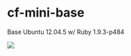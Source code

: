 # cf-mini-base
Base Ubuntu 12.04.5 w/ Ruby 1.9.3-p484

[![](https://badge.imagelayers.io/tchughesiv/cf-mini-base.svg)](https://imagelayers.io/?images=tchughesiv/cf-mini-base:latest 'Get your own badge on imagelayers.io')
